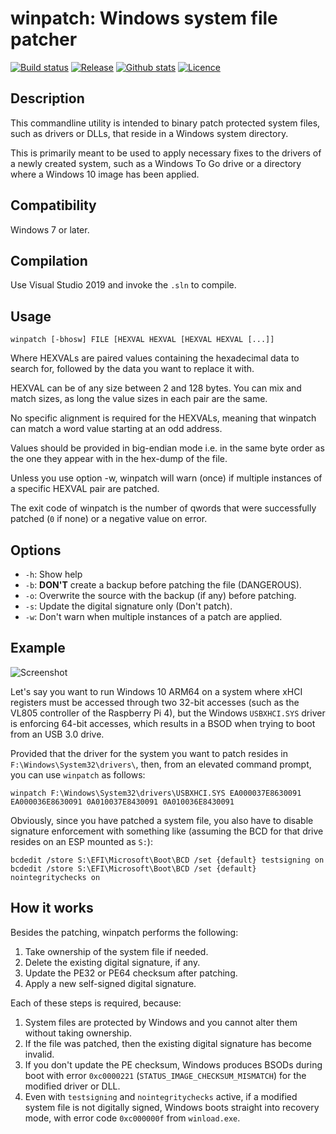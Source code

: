 winpatch: Windows system file patcher
=====================================

[![Build status](https://img.shields.io/appveyor/ci/pbatard/winpatch.svg?style=flat-square)](https://ci.appveyor.com/project/pbatard/winpatch)
[![Release](https://img.shields.io/github/release-pre/pbatard/winpatch.svg?style=flat-square)](https://github.com/pbatard/winpatch/releases)
[![Github stats](https://img.shields.io/github/downloads/pbatard/winpatch/total.svg?style=flat-square)](https://github.com/pbatard/winpatch/releases)
[![Licence](https://img.shields.io/badge/license-GPLv3-blue.svg?style=flat-square)](https://www.gnu.org/licenses/gpl-3.0.en.html)

Description
-----------

This commandline utility is intended to binary patch protected system files, such as drivers or DLLs,
that reside in a Windows system directory.

This is primarily meant to be used to apply necessary fixes to the drivers of a newly created system,
such as a Windows To Go drive or a directory where a Windows 10 image has been applied.

Compatibility
-------------

Windows 7 or later.

Compilation
-----------

Use Visual Studio 2019 and invoke the `.sln` to compile.

Usage
-----

```
winpatch [-bhosw] FILE [HEXVAL HEXVAL [HEXVAL HEXVAL [...]]
```

Where HEXVALs are paired values containing the hexadecimal data to
search for, followed by the data you want to replace it with.

HEXVAL can be of any size between 2 and 128 bytes. You can mix and
match sizes, as long the value sizes in each pair are the same.

No specific alignment is required for the HEXVALs, meaning that
winpatch can match a word value starting at an odd address.

Values should be provided in big-endian mode i.e. in the same byte
order as the one they appear with in the hex-dump of the file.

Unless you use option -w, winpatch will warn (once) if multiple
instances of a specific HEXVAL pair are patched.

The exit code of winpatch is the number of qwords that were successfully patched (`0`
if none) or a negative value on error.

Options
-------

* `-h`: Show help
* `-b`: __DON'T__ create a backup before patching the file (DANGEROUS).
* `-o`: Overwrite the source with the backup (if any) before patching.
* `-s`: Update the digital signature only (Don't patch).
* `-w`: Don't warn when multiple instances of a patch are applied.

Example
-------

![Screenshot](https://raw.githubusercontent.com/pbatard/winpatch/master/pics/Screenshot.png)

Let's say you want to run Windows 10 ARM64 on a system where xHCI registers must be accessed through two
32-bit accesses (such as the VL805 controller of the Raspberry Pi 4), but the Windows `USBXHCI.SYS` driver
is enforcing 64-bit accesses, which results in a BSOD when trying to boot from an USB 3.0 drive.

Provided that the driver for the system you want to patch resides in `F:\Windows\System32\drivers\`, then,
from an elevated command prompt, you can use `winpatch` as follows:

```
winpatch F:\Windows\System32\drivers\USBXHCI.SYS EA000037E8630091 EA000036E8630091 0A010037E8430091 0A010036E8430091
```

Obviously, since you have patched a system file, you also have to disable signature enforcement with
something like (assuming the BCD for that drive resides on an ESP mounted as `S:`):

```
bcdedit /store S:\EFI\Microsoft\Boot\BCD /set {default} testsigning on
bcdedit /store S:\EFI\Microsoft\Boot\BCD /set {default} nointegritychecks on
``` 

How it works
------------

Besides the patching, winpatch performs the following:

1. Take ownership of the system file if needed.
2. Delete the existing digital signature, if any.
3. Update the PE32 or PE64 checksum after patching.
4. Apply a new self-signed digital signature.

Each of these steps is required, because:

1. System files are protected by Windows and you cannot alter them without taking ownership.
2. If the file was patched, then the existing digital signature has become invalid.
3. If you don't update the PE checksum, Windows produces BSODs during boot with error `0xc0000221`
   (`STATUS_IMAGE_CHECKSUM_MISMATCH`) for the modified driver or DLL.
4. Even with `testsigning` and `nointegritychecks` active, if a modified system file is not digitally
   signed, Windows boots straight into recovery mode, with error code `0xc000000f` from `winload.exe`.

